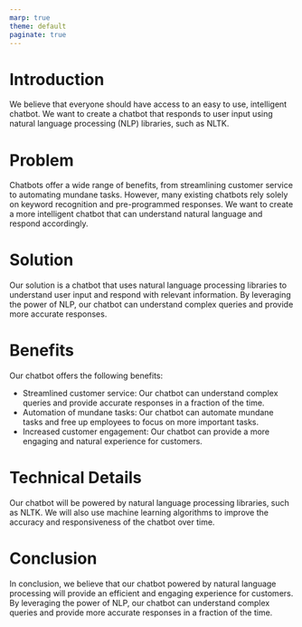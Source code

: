 ```yaml
---
marp: true
theme: default
paginate: true
---
```

# Introduction

<!-- Introduction to the idea -->

We believe that everyone should have access to an easy to use, intelligent chatbot. We want to create a chatbot that responds to user input using natural language processing (NLP) libraries, such as NLTK. 

# Problem 

<!-- What problem does the idea solve? -->

Chatbots offer a wide range of benefits, from streamlining customer service to automating mundane tasks. However, many existing chatbots rely solely on keyword recognition and pre-programmed responses. We want to create a more intelligent chatbot that can understand natural language and respond accordingly. 

# Solution

<!-- How does the idea solve the problem? -->

Our solution is a chatbot that uses natural language processing libraries to understand user input and respond with relevant information. By leveraging the power of NLP, our chatbot can understand complex queries and provide more accurate responses. 

# Benefits 

<!-- What are the benefits of the idea? -->

Our chatbot offers the following benefits: 
- Streamlined customer service: Our chatbot can understand complex queries and provide accurate responses in a fraction of the time. 
- Automation of mundane tasks: Our chatbot can automate mundane tasks and free up employees to focus on more important tasks. 
- Increased customer engagement: Our chatbot can provide a more engaging and natural experience for customers. 

# Technical Details

<!-- What technologies will be used to implement the idea? -->

Our chatbot will be powered by natural language processing libraries, such as NLTK. We will also use machine learning algorithms to improve the accuracy and responsiveness of the chatbot over time. 

# Conclusion

<!-- Summary of the idea -->

In conclusion, we believe that our chatbot powered by natural language processing will provide an efficient and engaging experience for customers. By leveraging the power of NLP, our chatbot can understand complex queries and provide more accurate responses in a fraction of the time.
  